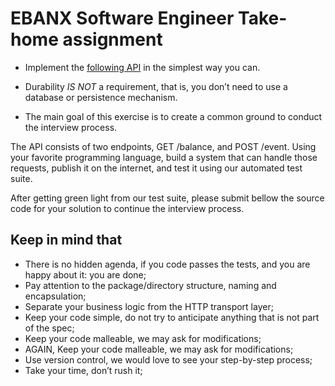 # EBANX Software Engineer Take-home assignment

- Implement the [following API](http://ipkiss.pragmazero.com/) in the simplest way you can.

- Durability *IS NOT* a requirement, that is, you don’t need to use a database or persistence mechanism.

- The main goal of this exercise is to create a common ground to conduct the interview process.

The API consists of two endpoints, GET /balance, and POST /event. Using your favorite programming language, build a system that can handle those requests, publish it on the internet, and test it using our automated test suite.

After getting green light from our test suite, please submit bellow the source code for your solution to continue the interview process.

## Keep in mind that
- There is no hidden agenda, if you code passes the tests, and you are happy about it:  you are done;
- Pay attention to the package/directory structure, naming and encapsulation;
- Separate your business logic from the HTTP transport layer;
- Keep your code simple, do not try to anticipate anything that is not part of the spec;
- Keep your code malleable, we may ask for modifications;
- AGAIN, Keep your code malleable, we may ask for modifications;
- Use version control, we would love to see your step-by-step process;
- Take your time, don’t rush it;
